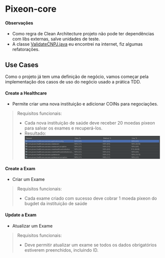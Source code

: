 # Pixeon-core
#### Observações
- Como regra de Clean Architecture projeto não pode ter dependências com libs externas, salve unidades de teste.
- A classe [ValidateCNPJ.java](/src/main/java/com/pixeon/healthcare/usecases/createhealthcareInstitution/ValidateCNPJ.java) eu encontrei na internet, fiz algumas refatorações.
## Use Cases  
Como o projeto já tem uma definição de negócio, vamos começar pela implementação dos casos de uso do negócio usado a prática TDD.  
  
  
#### Create a Healthcare
- Permite criar uma nova instituição e adicionar COINs para negociações.

> Requisitos funcionais:
> - Cada nova instituição de saúde deve receber 20 moedas pixeon para salvar os exames e recuperá-los.
> - Resultado: ![](../resources/coverage-usecase-createhealthcare.PNG)

#### Create a Exam
 - Criar um Exame
> Requisitos funcionais:
> - Cada exame criado com sucesso deve cobrar 1 moeda pixeon do bugdet da instituição de saúde

#### Update a Exam
 - Atualizar um Exame
> Requisitos funcionais:
> - Deve permitir atualizar um exame se todos os dados obrigatórios estiverem preenchidos, incluindo ID.


#